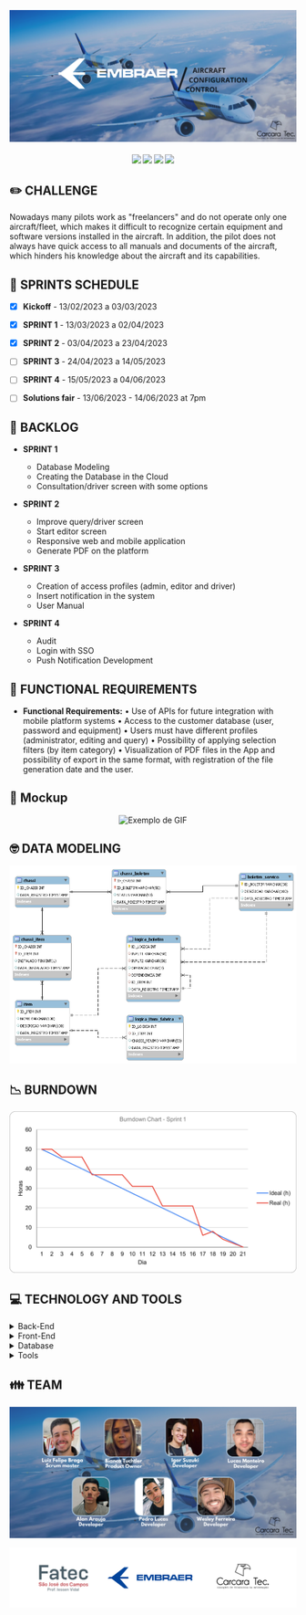 ![slide1](https://github.com/CarcaraTec/Embraer/blob/3e04967df5e8a75c8860d1c18d60885881d5225f/Documents/images/Aircraft%20Configuration%20Control.png)

<h4 align="center"> 
 <a href="https://docs.oracle.com/en/java/"><img src = "https://img.shields.io/badge/java-%23ED8B00.svg?style=for-the-badge&logo=java&logoColor=white"/></a>
 <a href="https://spring.io/"><img src = "https://img.shields.io/badge/spring-%236DB33F.svg?style=for-the-badge&logo=spring&logoColor=white"/></a>
 <a href="https://vuejs.org/"><img src = "https://img.shields.io/badge/vuejs-%2335495e.svg?style=for-the-badge&logo=vuedotjs&logoColor=%234FC08D"/></a>
 <a href="https://www.oracle.com/br/"><img src = "https://img.shields.io/badge/Oracle-F80000?style=for-the-badge&logo=oracle&logoColor=black"/></a>
</h4>


## ✏️ **CHALLENGE**

Nowadays many pilots work as "freelancers" and do not operate only one aircraft/fleet, which makes it difficult to recognize certain equipment and software versions installed in the aircraft. In addition, the pilot does not always have quick access to all manuals and documents of the aircraft, which hinders his knowledge about the aircraft and its capabilities.

## 📅 **SPRINTS SCHEDULE**

- [x] **Kickoff** - 13/02/2023 a 03/03/2023

- [x] **SPRINT 1** - 13/03/2023 a 02/04/2023

- [x] **SPRINT 2** - 03/04/2023 a 23/04/2023

- [ ] **SPRINT 3** - 24/04/2023 a 14/05/2023

- [ ] **SPRINT 4** - 15/05/2023 a 04/06/2023

- [ ] **Solutions fair** - 13/06/2023 - 14/06/2023 at 7pm



## 🎯 **BACKLOG**

* **SPRINT 1**
    * Database Modeling
    * Creating the Database in the Cloud
    * Consultation/driver screen with some options    

* **SPRINT 2**
   * Improve query/driver screen
   * Start editor screen
   * Responsive web and mobile application
   * Generate PDF on the platform  

* **SPRINT 3**
  * Creation of access profiles (admin, editor and driver)
  * Insert notification in the system
  * User Manual

* **SPRINT 4**
  * Audit
  * Login with SSO
  * Push Notification Development

## 📔 **FUNCTIONAL REQUIREMENTS**

* **Functional Requirements:**
 •	Use of APIs for future integration with mobile platform systems
 • Access to the customer database (user, password and equipment) 
 •	Users must have different profiles (administrator, editing and query)
 •	Possibility of applying selection filters (by item category)
 •	Visualization of PDF files in the App and possibility of export in the same format, with registration of the file generation date and the user. 


## 🎥 **Mockup**
<div align="center">
  <img src="https://github.com/CarcaraTec/Embraer/blob/003cdad5c99709579affc120d4f38fbe7e8145c4/Documents/images/aplica%C3%A7%C3%A3o.gif.gif" alt="Exemplo de GIF">
</div>


## 🤓 **DATA MODELING**
![modeling](https://github.com/CarcaraTec/Embraer/blob/0b156ad919d4eb208e279229f70102e46f81e3be/Database/diagrama%20embraer.png)

## 📉 **BURNDOWN**

![burndown](https://github.com/CarcaraTec/Embraer/blob/8af2515751a1603a8bf08410334d8766e8e8ce9a/Documents/images/BURNDOWN%20EMBRAER%201.png)

## 💻 **TECHNOLOGY AND TOOLS**

<details>
<summary>Back-End</summary>

- `Java`
- `Spring boot`

</details>

<details>
<summary>Front-End</summary>

- `Vue`
</details>

<details>
<summary>Database</summary>

- `Oracle Autonomous Database`
</details>

<details>
<summary>Tools</summary>

- `Intellij`
- `Visual Studio code`

</details>

## 👪 **TEAM**

![team](https://github.com/CarcaraTec/Embraer/blob/6c43e6e09e3922b10e031b7ae7a109ea76949c12/Documents/images/Team.png)

![logoparceria](https://github.com/CarcaraTec/Embraer/blob/9b4b5521fbbbe12d7fb0e050b68b0589fa078a8a/Documents/images/Logo_parceria.png)
